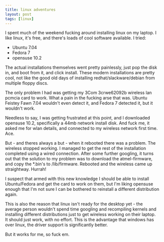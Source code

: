```yaml
---
title: linux adventures
layout: post
tags: [linux]
---
```

I spent much of the weekend fucking around installing linux on my laptop. I like linux, it's free, and there's loads of cool software available. I tried:
<ul>
	<li>Ubuntu 7.04</li>
	<li>Fedora 7</li>
	<li>opensuse 10.2</li>
</ul>
The actual installations themselves went pretty painlessly, just pop the disk in, and boot from it, and click install. These modern installations are pretty cool, not like the good old days of installing redhat/slackware/debian from multiple floppy discs.

The only problem I had was getting my 3Com 3crwe62092b wireless lan pcmcia card to work. What a pain in the fucking arse that was. Ubuntu Feistey Fawn 7.04 wouldn't even detect it, and Fedora 7 detected it, but it wouldn't work.

Needless to say, I was getting frustrated at this point, and I downloaded opensuse 10.2, specifically a 44mb network install disk. And fuck me, it asked me for wlan details, and connected to my wireless network first time. Ace.

But - and theres always a but - when it rebooted there was a problem. The wireless stopped working. I managed to get the rest of the installation completed using a wired connection. After some further googling, it turns out that the solution to my problem was to download the atmel-firmware, and copy the *.bin's to /lib/firmware. Rebooted and the wireless came up straightway. Hurrah!

I suspect that armed with this new knowledge I should be able to install Ubuntu/Fedora and get the card to work on them, but I'm liking opensuse enough that I'm not sure I can be bothered to reinstall a different distribution again.

This is also the reason that linux isn't ready for the desktop yet - the average person wouldn't spend time googling and recompiling kernels and installing different distributions just to get wireless working on their laptop. It should just work, with no effort. This is the advantage that windows has over linux, the driver support is significantly better.

But it works for me, so fuck em.
